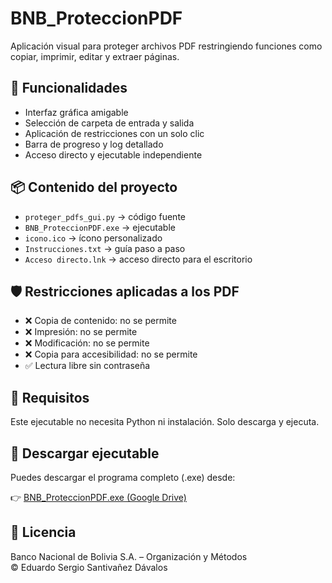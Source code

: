 # BNB_ProteccionPDF

Aplicación visual para proteger archivos PDF restringiendo funciones como copiar, imprimir, editar y extraer páginas.

## 🧩 Funcionalidades

- Interfaz gráfica amigable
- Selección de carpeta de entrada y salida
- Aplicación de restricciones con un solo clic
- Barra de progreso y log detallado
- Acceso directo y ejecutable independiente

## 📦 Contenido del proyecto

- `proteger_pdfs_gui.py` → código fuente
- `BNB_ProteccionPDF.exe` → ejecutable
- `icono.ico` → ícono personalizado
- `Instrucciones.txt` → guía paso a paso
- `Acceso directo.lnk` → acceso directo para el escritorio

## 🛡️ Restricciones aplicadas a los PDF

- ❌ Copia de contenido: no se permite  
- ❌ Impresión: no se permite  
- ❌ Modificación: no se permite  
- ❌ Copia para accesibilidad: no se permite  
- ✅ Lectura libre sin contraseña  

## 🧠 Requisitos

Este ejecutable no necesita Python ni instalación. Solo descarga y ejecuta.

## 🔽 Descargar ejecutable

Puedes descargar el programa completo (.exe) desde:

👉 [BNB_ProteccionPDF.exe (Google Drive)](https://drive.google.com/file/d/1FQSjut8ubIvQaJLtVRZp53F7VFSSaTdJ/view?usp=drive_link)

## 📄 Licencia

Banco Nacional de Bolivia S.A. – Organización y Métodos  
© Eduardo Sergio Santivañez Dávalos

